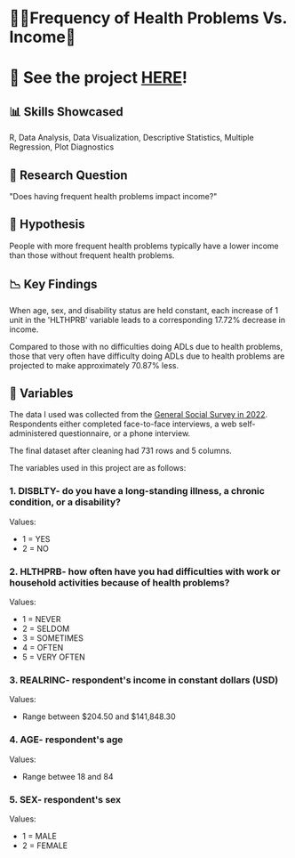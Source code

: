 #  👨‍🦽Frequency of Health Problems Vs. Income💸

# 👀 See the project [HERE](https://nimj34.github.io/Frequency-Of-Health-Problems-On-Income/)!

## 📊 Skills Showcased
R, Data Analysis, Data Visualization, Descriptive Statistics, Multiple Regression, Plot Diagnostics

## 🤷 Research Question
"Does having frequent health problems impact income?"

## 🔎 Hypothesis
People with more frequent health problems typically have a lower income than those without frequent health problems.

## 📉 Key Findings
When age, sex, and disability status are held constant, each increase of 1 unit in the 'HLTHPRB' variable leads to a corresponding 17.72% decrease in income. 

Compared
to those with no difficulties doing ADLs due to health problems, those that very often have difficulty doing ADLs due to health problems are projected to make approximately 70.87% less.

## 📖 Variables
The data I used was collected from the [General Social Survey in 2022](https://gss.norc.org/). Respondents either completed face-to-face interviews, a web self-administered questionnaire, or a phone interview. 

The final dataset after cleaning had 731 rows and 5 columns.

The variables used in this project are as follows:

### 1. **DISBLTY**- do you have a long-standing illness, a chronic condition, or a disability?
Values:

* 1 = YES
* 2 = NO

### 2. **HLTHPRB**- how often have you had difficulties with work or household activities because of health problems?
Values:

* 1 = NEVER
* 2 = SELDOM
* 3 = SOMETIMES
* 4 = OFTEN
* 5 = VERY OFTEN

### 3. **REALRINC**- respondent's income in constant dollars (USD)
Values:

* Range between $204.50 and $141,848.30

  
### 4. **AGE**- respondent's age
Values:

* Range betwee 18 and 84

### 5. **SEX**- respondent's sex
Values:

* 1 = MALE
* 2 = FEMALE
